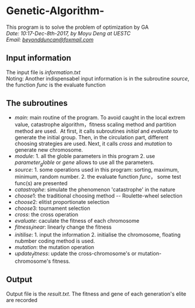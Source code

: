 # Genetic-Algorithm-
This program is to solve the problem of optimization by GA  <br/>
*Date: 10:17-Dec-8th-2017, by Moyu Deng at UESTC*  <br/>
*Email: beyondduncan@foxmail.com*   <br/>
## Input information
 The input file is $information.txt$   <br/>
 Noting: Another indispensabel input information is in the subroutine $source$, the function $func$ is the evaluate function   <br/>
## The subroutines
+ $main$: main routine of the program. To avoid caught in the local extrem value, catastrophe algorithm，fitness scaling method and partition method are used.
  At first, it calls subroutines $initial$ and $evaluate$ to generate the initial group. Then, in the circulation part, different choosing strategies are used. Next, it calls $cross$ and $mutation$ to generate new chromosome.  <br/>
+ $module$: 1. all the globle parameters in this program 2.  use $parameter_globle$ or $gene$ allows to use all the parameters. <br/>
+ $source$: 1. some operations used in this program: sorting, maximum, minimum, random number. 2. the evaluate function $func$， some test func(s) are presented
+ $catastrophe$: simulate the phenomenon 'catastrophe' in the nature 
+ $choose1$: the traditional choosing method -- Roulette-wheel selection
+ $choose2$: elitist proportionate selection
+ $choose3$: tournament selection
+ $cross$: the cross operation 
+ $evaluate$: caculate the fitness of each chromosome
+ $fitness_linear$: linearly change the fitness 
+ $initilise$: 1. input the information 2. initialise the chromosome, floating nubmber coding method is used.
+ $mutation$: the mutation operation
+ $update_fitness$: update the cross-chromosome's or mutation-chromosome's fitness.
## Output
Output file is the $result.txt$. The fitness and gene of each generation's elite are recorded
